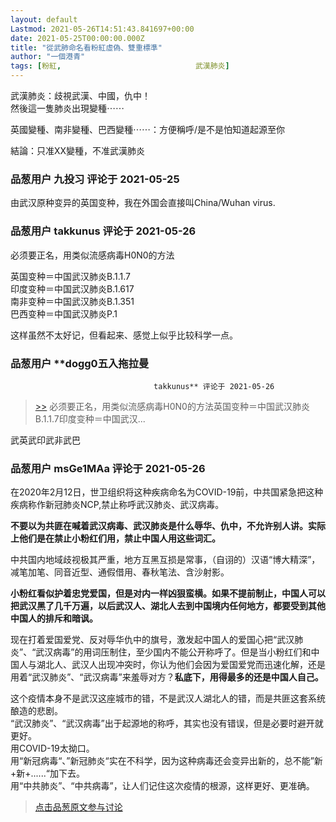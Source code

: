 ```yaml
---
layout: default
Lastmod: 2021-05-26T14:51:43.841697+00:00
date: 2021-05-25T00:00:00.000Z
title: "從武肺命名看粉紅虛偽、雙重標準"
author: "一個港青"
tags: [粉紅,								武漢肺炎]
---
```


武漢肺炎：歧視武漢、中國，仇中！  
然後這一隻肺炎出現變種⋯⋯  
  
英國變種、南非變種、巴西變種⋯⋯：方便稱呼/是不是怕知道起源至你  
  
結論：只准XX變種，不准武漢肺炎

            
### 品葱用户 **九投习** 评论于 2021-05-25
        
由武汉原种变异的英国变种，我在外国会直接叫China/Wuhan virus.
        


            
### 品葱用户 **takkunus** 评论于 2021-05-26
        
必须要正名，用类似流感病毒H0N0的方法  
  
英国变种＝中国武汉肺炎B.1.1.7  
印度变种＝中国武汉肺炎B.1.617  
南非变种＝中国武汉肺炎B.1.351  
巴西变种＝中国武汉肺炎P.1  
  
这样虽然不太好记，但看起来、感觉上似乎比较科学一点。
        


            
### 品葱用户 **dogg0五入拖拉曼				
									takkunus** 评论于 2021-05-26
        
> [\>>]( "/article/item_id-649398#") 必须要正名，用类似流感病毒H0N0的方法英国变种＝中国武汉肺炎B.1.1.7印度变种＝中国武汉...

  
武英武印武非武巴
        


            
### 品葱用户 **msGe1MAa** 评论于 2021-05-26
        
在2020年2月12日，世卫组织将这种疾病命名为COVID-19前，中共国紧急把这种疾病称作新冠肺炎NCP,禁止称呼武汉肺炎、武汉病毒。  
  
**不要以为共匪在喊着武汉病毒、武汉肺炎是什么辱华、仇中，不允许别人讲。实际上他们是在禁止小粉红们用，禁止中国人用这些词汇。**  
  
中共国内地域歧视极其严重，地方互黑互损是常事，（自诩的）汉语“博大精深”，减笔加笔、同音近型、通假借用、春秋笔法、含沙射影。  
  
**小粉红看似护着忠党爱国，但是对内一样凶狠蛮横。如果不提前制止，中国人可以把武汉黑了几千万遍，以后武汉人、湖北人去到中国境内任何地方，都要受到其他中国人的排斥和暗讽。**  
  
现在打着爱国爱党、反对辱华仇中的旗号，激发起中国人的爱国心把“武汉肺炎”、“武汉病毒”的用词压制住，至少国内不能公开称呼了。但是当小粉红们和中国人与湖北人、武汉人出现冲突时，你认为他们会因为爱国爱党而迅速化解，还是用着“武汉肺炎”、“武汉病毒”来羞辱对方？**私底下，用得最多的还是中国人自己。**  
  
这个疫情本身不是武汉这座城市的错，不是武汉人湖北人的错，而是共匪这套系统酿造的悲剧。  
“武汉肺炎”、“武汉病毒”出于起源地的称呼，其实也没有错误，但是必要时避开就更好。  
用COVID-19太拗口。  
用“新冠病毒“、”新冠肺炎“实在不科学，因为这种病毒还会变异出新的，总不能”新+新+......“加下去。  
用“中共肺炎”、“中共病毒”，让人们记住这次疫情的根源，这样更好、更准确。
        






> [点击品葱原文参与讨论](https://pincong.rocks/article/32531)

